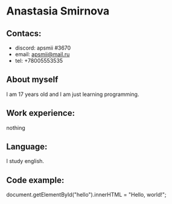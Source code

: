 # Anastasia Smirnova

## Contacs:

* discord: apsmii #3670
* email: apsmii@mail.ru
* tel: +78005553535

## About myself
I am 17 years old and I am just learning programming.

## Work experience:
nothing

## Language:
I study english.

## Code example:
document.getElementById("hello").innerHTML = "Hello, world!";
